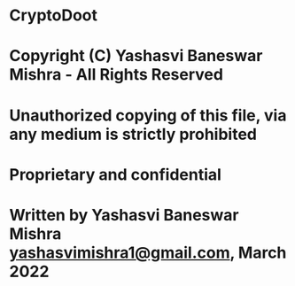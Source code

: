 # CryptoDoot

# Copyright (C) Yashasvi Baneswar Mishra - All Rights Reserved
# Unauthorized copying of this file, via any medium is strictly prohibited
# Proprietary and confidential
# Written by Yashasvi Baneswar Mishra <yashasvimishra1@gmail.com>, March 2022
